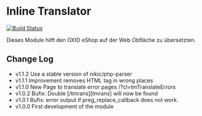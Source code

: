 Inline Translator
=================

[![Build Status](https://travis-ci.org/TumTum/oxid-inline-translator.svg?branch=main)](https://travis-ci.org/TumTum/oxid-inline-translator)

Dieses Module hilft den OXID eShop auf der Web Obfläche zu übersetzten.

Change Log
----------
 - v1.1.2 Use a stable version of nikic/php-parser
 - v1.1.1 Improvement removes HTML tag in wrong places
 - v1.1.0 New Page to translate error pages /?cl=tmTranslateErrors
 - v1.0.2 Bufix: Double [/tmrans][tmrans] will now be found
 - v1.0.1 Bufix: error output if preg_replace_callback does not work.
 - v1.0.0 First development of the module
